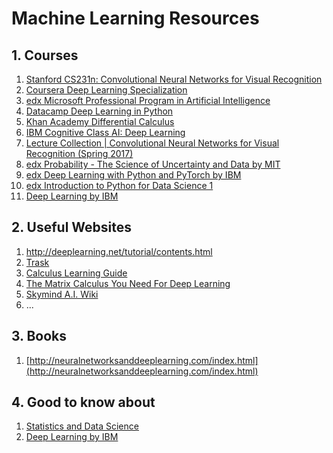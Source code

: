 # Machine Learning Resources

## 1. Courses
1. [Stanford CS231n: Convolutional Neural Networks for Visual Recognition](http://cs231n.github.io/)
2. [Coursera Deep Learning Specialization](https://www.coursera.org/specializations/deep-learning)
3. [edx Microsoft Professional Program in Artificial Intelligence](https://www.edx.org/microsoft-professional-program-artificial-intelligence)
4. [Datacamp Deep Learning in Python](https://www.datacamp.com/courses/deep-learning-in-python)
5. [Khan Academy Differential Calculus](https://www.khanacademy.org/math/differential-calculus)
6. [IBM Cognitive Class AI: Deep Learning](https://cognitiveclass.ai/learn/deep-learning/)
7. [Lecture Collection | Convolutional Neural Networks for Visual Recognition (Spring 2017)](https://www.youtube.com/playlist?list=PL3FW7Lu3i5JvHM8ljYj-zLfQRF3EO8sYv)
8. [edx Probability - The Science of Uncertainty and Data by MIT](https://www.edx.org/course/probability-the-science-of-uncertainty-and-data)
9. [edx Deep Learning with Python and PyTorch by IBM](https://www.edx.org/course/deep-learning-with-python-and-pytorch)
10. [edx Introduction to Python for Data Science 1](https://www.edx.org/course/introduction-to-python-for-data-science-1)
11. [Deep Learning by IBM](https://www.edx.org/professional-certificate/ibm-deep-learning)


## 2. Useful Websites
  1. <http://deeplearning.net/tutorial/contents.html>
  2. [Trask](http://iamtrask.github.io/)
  3. [Calculus Learning Guide](https://betterexplained.com/guides/calculus/)
  4. [The Matrix Calculus You Need For Deep Learning]()
  5. [Skymind A.I. Wiki](https://skymind.ai/wiki/)
  6. ...
  
## 3. Books
  1. [http://neuralnetworksanddeeplearning.com/index.html](http://neuralnetworksanddeeplearning.com/index.html)
  
## 4. Good to know about
  1. [Statistics and Data Science](https://www.edx.org/micromasters/mitx-statistics-and-data-science)
  2. [Deep Learning by IBM](https://www.edx.org/professional-certificate/ibm-deep-learning)
